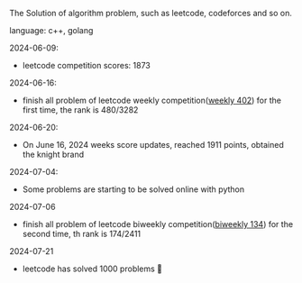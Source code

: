 The Solution of algorithm problem, such as leetcode, codeforces and so on.

language: c++, golang

2024-06-09:

-   leetcode competition scores: 1873

2024-06-16:

-   finish all problem of leetcode weekly competition([weekly 402](https://leetcode.cn/contest/weekly-contest-402/)) for the first time, the rank is 480/3282

2024-06-20:

-   On June 16, 2024 weeks score updates, reached 1911 points, obtained the knight brand

2024-07-04:

-   Some problems are starting to be solved online with python

2024-07-06

-   finish all problem of leetcode biweekly competition([biweekly 134](https://leetcode.cn/contest/biweekly-contest-134/)) for the second time, th rank is 174/2411

2024-07-21

-   leetcode has solved 1000 problems 🎈
